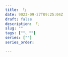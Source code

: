 ```yaml
---
title: 「」
date: 9023-09-27T09:25:04Z
draft: false
description: 「」
slug: ""
tags: [""、""]
series: [""]
series_order: 

---
```

